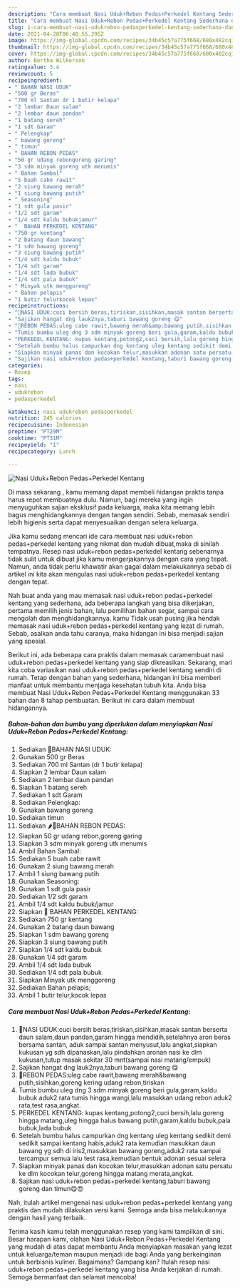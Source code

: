 ```yaml
---
description: "Cara membuat Nasi Uduk+Rebon Pedas+Perkedel Kentang Sederhana dan Mudah Dibuat"
title: "Cara membuat Nasi Uduk+Rebon Pedas+Perkedel Kentang Sederhana dan Mudah Dibuat"
slug: 1-cara-membuat-nasi-udukrebon-pedasperkedel-kentang-sederhana-dan-mudah-dibuat
date: 2021-04-28T06:40:55.295Z
image: https://img-global.cpcdn.com/recipes/34b45c57a775f668/680x482cq70/nasi-udukrebon-pedasperkedel-kentang-foto-resep-utama.jpg
thumbnail: https://img-global.cpcdn.com/recipes/34b45c57a775f668/680x482cq70/nasi-udukrebon-pedasperkedel-kentang-foto-resep-utama.jpg
cover: https://img-global.cpcdn.com/recipes/34b45c57a775f668/680x482cq70/nasi-udukrebon-pedasperkedel-kentang-foto-resep-utama.jpg
author: Bertha Wilkerson
ratingvalue: 3.4
reviewcount: 5
recipeingredient:
- " BAHAN NASI UDUK"
- "500 gr Beras"
- "700 ml Santan dr 1 butir kelapa"
- "2 lembar Daun salam"
- "2 lembar daun pandan"
- "1 batang sereh"
- "1 sdt Garam"
- " Pelengkap"
- " bawang goreng"
- " timun"
- " BAHAN REBON PEDAS"
- "50 gr udang rebongoreng garing"
- "3 sdm minyak goreng utk menumis"
- " Bahan Sambal"
- "5 buah cabe rawit"
- "2 siung bawang merah"
- "1 siung bawang putih"
- " Seasoning"
- "1 sdt gula pasir"
- "1/2 sdt garam"
- "1/4 sdt kaldu bubukjamur"
- "  BAHAN PERKEDEL KENTANG"
- "750 gr kentang"
- "2 batang daun bawang"
- "1 sdm bawang goreng"
- "3 siung bawang putih"
- "1/4 sdt kaldu bubuk"
- "1/4 sdt garam"
- "1/4 sdt lada bubuk"
- "1/4 sdt pala bubuk"
- " Minyak utk menggoreng"
- " Bahan pelapis"
- "1 butir telurkocok lepas"
recipeinstructions:
- "🍚NASI UDUK:cuci bersih beras,tiriskan,sisihkan,masak santan berserta daun salam,daun pandan,garam hingga mendidih,setelahnya aron beras bersama santan, aduk sampai santan menyusut,lalu angkat,siapkan kukusan yg sdh dipanaskan,lalu pindahkan aronan nasi ke dlm kukusan,tutup masak sekitar 30 mnt(sampai nasi matang/empuk)"
- "Sajikan hangat dng lauk2nya,taburi bawang goreng 😋"
- "🍤REBON PEDAS:uleg cabe rawit,bawang merah&amp;bawang putih,sisihkan,goreng kering udang rebon,tiriskan"
- "Tumis bumbu uleg dng 3 sdm minyak goreng beri gula,garam,kaldu bubuk aduk2 rata tumis hingga wangi,lalu masukkan udang rebon aduk2 rata,test rasa,angkat."
- "PERKEDEL KENTANG: kupas kentang,potong2,cuci bersih,lalu goreng hingga matang,uleg hingga halus bawang putih,garam,kaldu bubuk,pala bubuk,lada bubuk"
- "Setelah bumbu halus campurkan dng kentang uleg kentang sedikit demi sedikit sampai kentang habis,aduk2 rata kemudian masukkan daun bawang yg sdh di iris2,masukkan bawang goreng,aduk2 rata sampai tercampur semua lalu test rasa,kemudian bentuk adonan sesuai selera"
- "Siapkan minyak panas dan kocokan telur,masukkan adonan satu persatu ke dlm kocokan telur,goreng hingga matang merata,angkat."
- "Sajikan nasi uduk+rebon pedas+perkedel kentang,taburi bawang goreng dan timun😋😍"
categories:
- Resep
tags:
- nasi
- udukrebon
- pedasperkedel

katakunci: nasi udukrebon pedasperkedel 
nutrition: 245 calories
recipecuisine: Indonesian
preptime: "PT29M"
cooktime: "PT31M"
recipeyield: "1"
recipecategory: Lunch

---
```



![Nasi Uduk+Rebon Pedas+Perkedel Kentang](https://img-global.cpcdn.com/recipes/34b45c57a775f668/680x482cq70/nasi-udukrebon-pedasperkedel-kentang-foto-resep-utama.jpg)

Di masa  sekarang , kamu memang dapat membeli hidangan praktis tanpa harus repot membuatnya dulu. Namun, bagi mereka yang ingin menyuguhkan sajian eksklusif pada keluarga, maka kita memang lebih bagus menghidangkannya dengan tangan sendiri. Sebab, memasak sendiri lebih higienis serta dapat menyesuaikan dengan selera keluarga.

Jika kamu sedang mencari ide cara membuat nasi uduk+rebon pedas+perkedel kentang yang nikmat dan mudah dibuat,maka di sinilah tempatnya. Resep nasi uduk+rebon pedas+perkedel kentang  sebenarnya tidak sulit untuk dibuat jika kamu mengerjakannya dengan cara yang tepat. Namun, anda tidak perlu khawatir akan gagal dalam melakukannya 
sebab di artikel ini kita akan mengulas nasi uduk+rebon pedas+perkedel kentang dengan tepat.  



Nah buat anda yang mau memasak nasi uduk+rebon pedas+perkedel kentang yang sederhana, ada beberapa langkah yang bisa dikerjakan, pertama memilih jenis bahan, lalu pemilihan bahan segar, sampai cara mengolah dan menghidangkannya. kamu Tidak usah pusing jika hendak memasak nasi uduk+rebon pedas+perkedel kentang yang lezat di rumah. Sebab, asalkan anda  tahu caranya, maka hidangan ini bisa menjadi sajian yang spesial.

Berikut ini, ada beberapa cara praktis  dalam memasak caramembuat nasi uduk+rebon pedas+perkedel kentang yang siap dikreasikan. Sekarang, mari kita coba variasikan nasi uduk+rebon pedas+perkedel kentang sendiri di rumah. Tetap dengan bahan yang sederhana, hidangan ini bisa memberi manfaat untuk membantu menjaga kesehatan tubuh kita. Anda bisa membuat Nasi Uduk+Rebon Pedas+Perkedel Kentang menggunakan 33 bahan dan 8 tahap pembuatan. Berikut ini cara dalam membuat hidangannya.

<!--inarticleads1-->

##### Bahan-bahan dan bumbu yang diperlukan dalam menyiapkan Nasi Uduk+Rebon Pedas+Perkedel Kentang:

1. Sediakan  🍚BAHAN NASI UDUK:
1. Gunakan 500 gr Beras
1. Sediakan 700 ml Santan (dr 1 butir kelapa)
1. Siapkan 2 lembar Daun salam
1. Sediakan 2 lembar daun pandan
1. Siapkan 1 batang sereh
1. Sediakan 1 sdt Garam
1. Sediakan  Pelengkap:
1. Gunakan  bawang goreng
1. Sediakan  timun
1. Sediakan  🌶🍤BAHAN REBON PEDAS:
1. Siapkan 50 gr udang rebon,goreng garing
1. Siapkan 3 sdm minyak goreng utk menumis
1. Ambil  Bahan Sambal:
1. Sediakan 5 buah cabe rawit
1. Gunakan 2 siung bawang merah
1. Ambil 1 siung bawang putih
1. Gunakan  Seasoning:
1. Gunakan 1 sdt gula pasir
1. Sediakan 1/2 sdt garam
1. Ambil 1/4 sdt kaldu bubuk/jamur
1. Siapkan  🍠 BAHAN PERKEDEL KENTANG:
1. Sediakan 750 gr kentang
1. Gunakan 2 batang daun bawang
1. Siapkan 1 sdm bawang goreng
1. Siapkan 3 siung bawang putih
1. Siapkan 1/4 sdt kaldu bubuk
1. Gunakan 1/4 sdt garam
1. Ambil 1/4 sdt lada bubuk
1. Sediakan 1/4 sdt pala bubuk
1. Siapkan  Minyak utk menggoreng
1. Sediakan  Bahan pelapis;
1. Ambil 1 butir telur,kocok lepas




<!--inarticleads2-->

##### Cara membuat Nasi Uduk+Rebon Pedas+Perkedel Kentang:

1. 🍚NASI UDUK:cuci bersih beras,tiriskan,sisihkan,masak santan berserta daun salam,daun pandan,garam hingga mendidih,setelahnya aron beras bersama santan, aduk sampai santan menyusut,lalu angkat,siapkan kukusan yg sdh dipanaskan,lalu pindahkan aronan nasi ke dlm kukusan,tutup masak sekitar 30 mnt(sampai nasi matang/empuk)
1. Sajikan hangat dng lauk2nya,taburi bawang goreng 😋
1. 🍤REBON PEDAS:uleg cabe rawit,bawang merah&amp;bawang putih,sisihkan,goreng kering udang rebon,tiriskan
1. Tumis bumbu uleg dng 3 sdm minyak goreng beri gula,garam,kaldu bubuk aduk2 rata tumis hingga wangi,lalu masukkan udang rebon aduk2 rata,test rasa,angkat.
1. PERKEDEL KENTANG: kupas kentang,potong2,cuci bersih,lalu goreng hingga matang,uleg hingga halus bawang putih,garam,kaldu bubuk,pala bubuk,lada bubuk
1. Setelah bumbu halus campurkan dng kentang uleg kentang sedikit demi sedikit sampai kentang habis,aduk2 rata kemudian masukkan daun bawang yg sdh di iris2,masukkan bawang goreng,aduk2 rata sampai tercampur semua lalu test rasa,kemudian bentuk adonan sesuai selera
1. Siapkan minyak panas dan kocokan telur,masukkan adonan satu persatu ke dlm kocokan telur,goreng hingga matang merata,angkat.
1. Sajikan nasi uduk+rebon pedas+perkedel kentang,taburi bawang goreng dan timun😋😍




Nah, itulah artikel mengenai  nasi uduk+rebon pedas+perkedel kentang  yang praktis dan mudah dilakukan versi kami. Semoga anda bisa melakukannya dengan hasil yang terbaik. 

Terima kasih kamu telah menggunakan resep yang kami tampilkan di sini. Besar harapan kami, olahan  Nasi Uduk+Rebon Pedas+Perkedel Kentang yang mudah di atas dapat membantu Anda menyiapkan masakan yang lezat untuk keluarga/teman maupun menjadi ide bagi Anda yang berkeinginan untuk berbisnis kuliner. Bagaimana? Gampang kan? Itulah resep nasi uduk+rebon pedas+perkedel kentang yang bisa Anda kerjakan di rumah. Semoga bermanfaat dan selamat mencoba!

